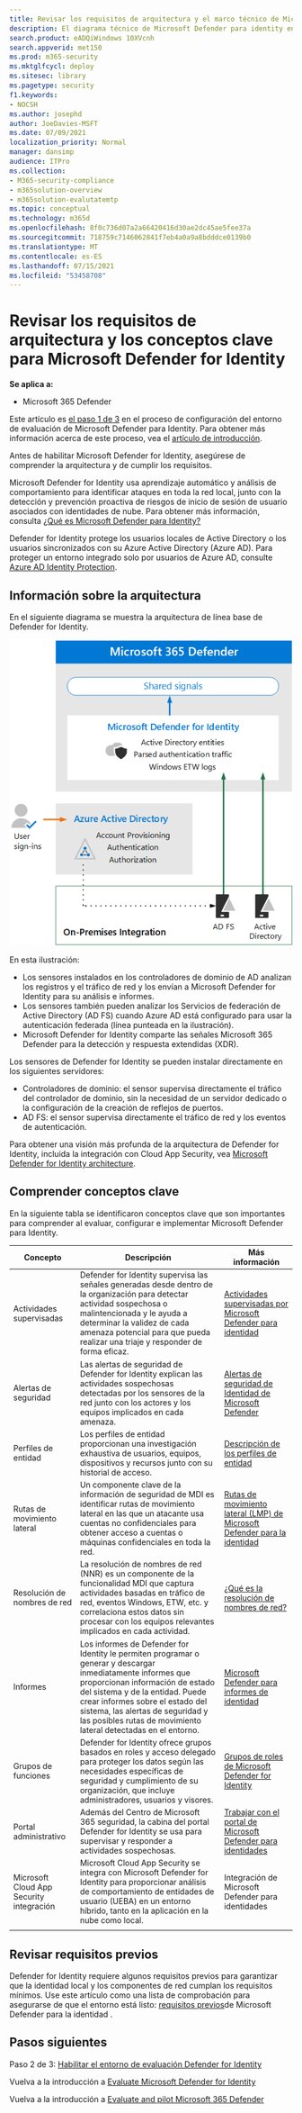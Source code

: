 ```yaml
---
title: Revisar los requisitos de arquitectura y el marco técnico de Microsoft Defender para identidad, diagrama de arquitectura, MDI
description: El diagrama técnico de Microsoft Defender para identity en Microsoft 365 Defender le ayudará a comprender la identidad en Microsoft 365 antes de crear el entorno piloto o el laboratorio de prueba.
search.product: eADQiWindows 10XVcnh
search.appverid: met150
ms.prod: m365-security
ms.mktglfcycl: deploy
ms.sitesec: library
ms.pagetype: security
f1.keywords:
- NOCSH
ms.author: josephd
author: JoeDavies-MSFT
ms.date: 07/09/2021
localization_priority: Normal
manager: dansimp
audience: ITPro
ms.collection:
- M365-security-compliance
- m365solution-overview
- m365solution-evalutatemtp
ms.topic: conceptual
ms.technology: m365d
ms.openlocfilehash: 8f0c736d07a2a66420416d30ae2dc45ae5fee37a
ms.sourcegitcommit: 718759c7146062841f7eb4a0a9a8bdddce0139b0
ms.translationtype: MT
ms.contentlocale: es-ES
ms.lasthandoff: 07/15/2021
ms.locfileid: "53458708"
---
```

# <a name="review-architecture-requirements-and-key-concepts-for-microsoft-defender-for-identity"></a>Revisar los requisitos de arquitectura y los conceptos clave para Microsoft Defender for Identity


**Se aplica a:**
- Microsoft 365 Defender

Este artículo es [el paso 1 de 3](eval-defender-identity-overview.md) en el proceso de configuración del entorno de evaluación de Microsoft Defender para Identity. Para obtener más información acerca de este proceso, vea el [artículo de introducción](eval-defender-identity-overview.md).

Antes de habilitar Microsoft Defender for Identity, asegúrese de comprender la arquitectura y de cumplir los requisitos.

Microsoft Defender for Identity usa aprendizaje automático y análisis de comportamiento para identificar ataques en toda la red local, junto con la detección y prevención proactiva de riesgos de inicio de sesión de usuario asociados con identidades de nube. Para obtener más información, consulta [¿Qué es Microsoft Defender para Identity?](/defender-for-identity/what-is)

Defender for Identity protege los usuarios locales de Active Directory o los usuarios sincronizados con su Azure Active Directory (Azure AD). Para proteger un entorno integrado solo por usuarios de Azure AD, consulte [Azure AD Identity Protection](/azure/active-directory/identity-protection/overview-identity-protection).

## <a name="understand-the-architecture"></a>Información sobre la arquitectura

En el siguiente diagrama se muestra la arquitectura de línea base de Defender for Identity. 

![Arquitectura de Microsoft Defender para identidad](../../media/defender/m365-defender-identity-architecture.png)

En esta ilustración:
- Los sensores instalados en los controladores de dominio de AD analizan los registros y el tráfico de red y los envían a Microsoft Defender for Identity para su análisis e informes.
-  Los sensores también pueden analizar los Servicios de federación de Active Directory (AD FS) cuando Azure AD está configurado para usar la autenticación federada (línea punteada en la ilustración). 
- Microsoft Defender for Identity comparte las señales Microsoft 365 Defender para la detección y respuesta extendidas (XDR).


Los sensores de Defender for Identity se pueden instalar directamente en los siguientes servidores:

- Controladores de dominio: el sensor supervisa directamente el tráfico del controlador de dominio, sin la necesidad de un servidor dedicado o la configuración de la creación de reflejos de puertos.
- AD FS: el sensor supervisa directamente el tráfico de red y los eventos de autenticación.

Para obtener una visión más profunda de la arquitectura de Defender for Identity, incluida la integración con Cloud App Security, vea [Microsoft Defender for Identity architecture](/defender-for-identity/architecture).


## <a name="understand-key-concepts"></a>Comprender conceptos clave

En la siguiente tabla se identificaron conceptos clave que son importantes para comprender al evaluar, configurar e implementar Microsoft Defender para Identity.


|Concepto  |Descripción |Más información  |
|---------|---------|---------|
| Actividades supervisadas | Defender for Identity supervisa las señales generadas desde dentro de la organización para detectar actividad sospechosa o malintencionada y le ayuda a determinar la validez de cada amenaza potencial para que pueda realizar una triaje y responder de forma eficaz.  |  [Actividades supervisadas por Microsoft Defender para identidad](/defender-for-identity/monitored-activities)       |
| Alertas de seguridad    | Las alertas de seguridad de Defender for Identity explican las actividades sospechosas detectadas por los sensores de la red junto con los actores y los equipos implicados en cada amenaza.   | [Alertas de seguridad de Identidad de Microsoft Defender](/defender-for-identity/suspicious-activity-guide?tabs=external)    |
| Perfiles de entidad    | Los perfiles de entidad proporcionan una investigación exhaustiva de usuarios, equipos, dispositivos y recursos junto con su historial de acceso.   | [Descripción de los perfiles de entidad](/defender-for-identity/entity-profiles)  |
| Rutas de movimiento lateral    | Un componente clave de la información de seguridad de MDI es identificar rutas de movimiento lateral en las que un atacante usa cuentas no confidenciales para obtener acceso a cuentas o máquinas confidenciales en toda la red.  | [Rutas de movimiento lateral (LMP) de Microsoft Defender para la identidad](/defender-for-identity/use-case-lateral-movement-path)  |
| Resolución de nombres de red    |  La resolución de nombres de red (NNR) es un componente de la funcionalidad MDI que captura actividades basadas en tráfico de red, eventos Windows, ETW, etc. y correlaciona estos datos sin procesar con los equipos relevantes implicados en cada actividad.       | [¿Qué es la resolución de nombres de red?](/defender-for-identity/nnr-policy)      |
| Informes    | Los informes de Defender for Identity le permiten programar o generar y descargar inmediatamente informes que proporcionan información de estado del sistema y de la entidad.  Puede crear informes sobre el estado del sistema, las alertas de seguridad y las posibles rutas de movimiento lateral detectadas en el entorno.   | [Microsoft Defender para informes de identidad ](/defender-for-identity/reports)       |
| Grupos de funciones    | Defender for Identity ofrece grupos basados en roles y acceso delegado para proteger los datos según las necesidades específicas de seguridad y cumplimiento de su organización, que incluye administradores, usuarios y visores.        |  [Grupos de roles de Microsoft Defender for Identity](/defender-for-identity/role-groups)       |
| Portal administrativo    |  Además del Centro de Microsoft 365 seguridad, la cabina del portal Defender for Identity se usa para supervisar y responder a actividades sospechosas.      | [Trabajar con el portal de Microsoft Defender para identidades](/defender-for-identity/workspace-portal)        |
| Microsoft Cloud App Security integración   | Microsoft Cloud App Security se integra con Microsoft Defender for Identity para proporcionar análisis de comportamiento de entidades de usuario (UEBA) en un entorno híbrido, tanto en la aplicación en la nube como local.   | Integración de Microsoft Defender para identidades  |
| | | |


## <a name="review-prerequisites"></a>Revisar requisitos previos

Defender for Identity requiere algunos requisitos previos para garantizar que la identidad local y los componentes de red cumplan los requisitos mínimos. Use este artículo como una lista de comprobación para asegurarse de que el entorno está listo: [requisitos previos](/defender-for-identity/prerequisites)de Microsoft Defender para la identidad .


## <a name="next-steps"></a>Pasos siguientes

Paso 2 de 3: [Habilitar el entorno de evaluación Defender for Identity](eval-defender-identity-enable-eval.md)

Vuelva a la introducción a [Evaluate Microsoft Defender for Identity](eval-defender-identity-overview.md)

Vuelva a la introducción a [Evaluate and pilot Microsoft 365 Defender](eval-overview.md) 